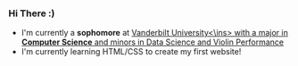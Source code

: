 ### Hi There :)
- I'm currently a **sophomore** at <ins>Vanderbilt University<\ins> with a major in **Computer Science**
  and minors in Data Science and Violin Performance
- I'm currently learning HTML/CSS to create my first website!
